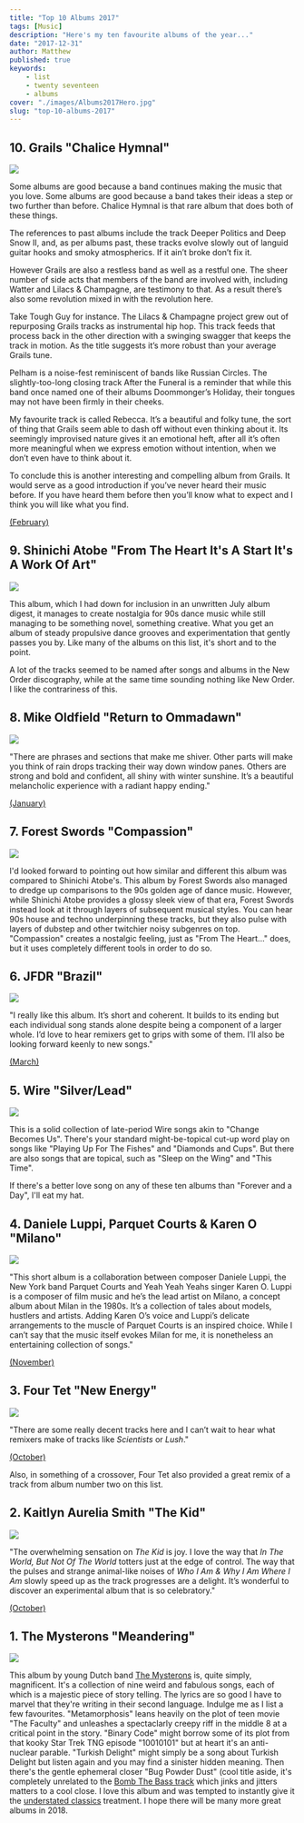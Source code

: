 ```yaml
---
title: "Top 10 Albums 2017"
tags: [Music]
description: "Here's my ten favourite albums of the year..."
date: "2017-12-31"
author: Matthew
published: true
keywords:
    - list
    - twenty seventeen
    - albums
cover: "./images/Albums2017Hero.jpg"
slug: "top-10-albums-2017" 
---
```


## 10. Grails "Chalice Hymnal"

<div class="align-left album-list-cover">
<img src="./images/grails-chalice-hymnal.jpg">
</div>

Some albums are good because a band continues making the music that you love. Some albums are good because a band takes their ideas a step or two further than before. Chalice Hymnal is that rare album that does both of these things.

The references to past albums include the track Deeper Politics and Deep Snow II, and, as per albums past, these tracks evolve slowly out of languid guitar hooks and smoky atmospherics. If it ain’t broke don’t fix it.

However Grails are also a restless band as well as a restful one. The sheer number of side acts that members of the band are involved with, including Watter and Lilacs & Champagne, are testimony to that. As a result there’s also some revolution mixed in with the revolution here.

Take Tough Guy for instance. The Lilacs & Champagne project grew out of repurposing Grails tracks as instrumental hip hop. This track feeds that process back in the other direction with a swinging swagger that keeps the track in motion. As the title suggests it’s more robust than your average Grails tune.

Pelham is a noise-fest reminiscent of bands like Russian Circles. The slightly-too-long closing track After the Funeral is a reminder that while this band once named one of their albums Doommonger’s Holiday, their tongues may not have been firmly in their cheeks.

My favourite track is called Rebecca. It’s a beautiful and folky tune, the sort of thing that Grails seem able to dash off without even thinking about it. Its seemingly improvised nature gives it an emotional heft, after all it’s often more meaningful when we express emotion without intention, when we don’t even have to think about it.

To conclude this is another interesting and compelling album from Grails. It would serve as a good introduction if you’ve never heard their music before. If you have heard them before then you’ll know what to expect and I think you will like what you find.

[(February)](album-digest-february-2017)

## 9. Shinichi Atobe "From The Heart It's A Start It's A Work Of Art"

<div class="align-left" style="width: 150px;">
<img src="./images/shinichi-atobe-from-the-heart.jpg">
</div>

This album, which I had down for inclusion in an unwritten July album digest, it manages to create nostalgia for 90s dance music while still managing to be something novel, something creative. What you get an album of steady propulsive dance grooves and experimentation that gently passes you by. Like many of the albums on this list, it's short and to the point.

A lot of the tracks seemed to be named after songs and albums in the New Order discography, while at the same time sounding nothing like New Order. I like the contrariness of this.

## 8. Mike Oldfield "Return to Ommadawn"

<div class="align-left" style="width: 150px;">
<img src="./images/mike-oldfield-return-to-ommadawn.jpg">
</div>

"There are phrases and sections that make me shiver. Other parts will make you think of rain drops tracking their way down window panes. Others are strong and bold and confident, all shiny with winter sunshine. It’s a beautiful melancholic experience with a radiant happy ending."

[(January)](album-digest-january-2017)

## 7. Forest Swords "Compassion"

<div class="align-left" style="width: 150px;">
<img src="./images/forest-swords-compassion.jpg">
</div>

I'd looked forward to pointing out how similar and different this album was compared to Shinichi Atobe's. This album by Forest Swords also managed to dredge up comparisons to the 90s golden age of dance music. However, while Shinichi Atobe provides a glossy sleek view of that era, Forest Swords instead look at it through layers of subsequent musical styles. You can hear 90s house and techno underpinning these tracks, but they also pulse with layers of dubstep and other twitchier noisy subgenres on top. "Compassion" creates a nostalgic feeling, just as "From The Heart..." does, but it uses completely different tools in order to do so.

## 6. JFDR "Brazil"

<div class="align-left" style="width: 150px;">
<img src="./images/jfdr-brazil.jpg">
</div>

"I really like this album. It’s short and coherent. It builds to its ending but each individual song stands alone despite being a component of a larger whole. I’d love to hear remixers get to grips with some of them. I’ll also be looking forward keenly to new songs."

[(March)](album-digest-march-2017)

## 5. Wire "Silver/Lead"

<div class="align-left" style="width: 150px;">
<img src="./images/wire-silver-lead.jpg">
</div>

This is a solid collection of late-period Wire songs akin to "Change Becomes Us". There's your standard might-be-topical cut-up word play on songs like "Playing Up For The Fishes" and "Diamonds and Cups". But there are also songs that are topical, such as "Sleep on the Wing" and "This Time".

If there's a better love song on any of these ten albums than "Forever and a Day", I'll eat my hat.

## 4. Daniele Luppi, Parquet Courts & Karen O "Milano"

<div class="align-left" style="width: 150px;">
<img src="./images/daniele-luppi-milano.jpg">
</div>

"This short album is a collaboration between composer Daniele Luppi, the New York band Parquet Courts and Yeah Yeah Yeahs singer Karen O. Luppi is a composer of film music and he’s the lead artist on Milano, a concept album about Milan in the 1980s. It’s a collection of tales about models, hustlers and artists. Adding Karen O’s voice and Luppi’s delicate arrangements to the muscle of Parquet Courts is an inspired choice. While I can’t say that the music itself evokes Milan for me, it is nonetheless an entertaining collection of songs."

[(November)](album-digest-november-2017)

## 3. Four Tet "New Energy"

<div class="align-left" style="width: 150px;">
<img src="./images/four-tet-new-energy.jpg">
</div>

"There are some really decent tracks here and I can’t wait to hear what remixers make of tracks like *Scientists* or *Lush*."

[(October)](album-digest-october-2017)

Also, in something of a crossover, Four Tet also provided a great remix of a track from album number two on this list.

## 2. Kaitlyn Aurelia Smith "The Kid"

<div class="align-left" style="width: 150px;">
<img src="./images/kaitlyn-aurelia-smith-the-kid.jpg">
</div>

"The overwhelming sensation on *The Kid* is joy. I love the way that *In The World, But Not Of The World* totters just at the edge of control. The way that the pulses and strange animal-like noises of *Who I Am & Why I Am Where I Am* slowly speed up as the track progresses are a delight. It’s wonderful to discover an experimental album that is so celebratory."

[(October)](album-digest-october-2017)

## 1. The Mysterons "Meandering"

<div class="align-left" style="width: 150px;">
<img src="./images/mysterons-meandering.jpg">
</div>

This album by young Dutch band [The Mysterons](http://themysterons.nl) is, quite simply, magnificent. It's a collection of nine weird and fabulous songs, each of which is a majestic piece of story telling. The lyrics are so good I have to marvel that they're writing in their second language. Indulge me as I list a few favourites. "Metamorphosis" leans heavily on the plot of teen movie "The Faculty" and unleashes a spectaclarly creepy riff in the middle 8 at a critical point in the story. "Binary Code" might borrow some of its plot from that kooky Star Trek TNG episode "10010101" but at heart it's an anti-nuclear parable. "Turkish Delight" might simply be a song about Turkish Delight but listen again and you may find a sinister hidden meaning. Then there's the gentle ephemeral closer "Bug Powder Dust" (cool title aside, it's completely unrelated to the [Bomb The Bass track](uc14) which jinks and jitters matters to a cool close. I love this album and was tempted to instantly give it the [understated classics](understated-classics) treatment. I hope there will be many more great albums in 2018.